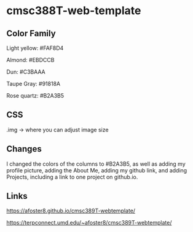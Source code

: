 # cmsc388T-web-template

## Color Family
Light yellow: #FAF8D4

Almond: #EBDCCB

Dun: #C3BAAA

Taupe Gray: #91818A

Rose quartz: #B2A3B5

## CSS
.img -> where you can adjust image size

## Changes

I changed the colors of the columns to #B2A3B5, as well as adding my profile picture, adding the About Me, adding my github link, and adding Projects, including a link to one project on github.io.

## Links

https://afoster8.github.io/cmsc389T-webtemplate/

https://terpconnect.umd.edu/~afoster8/cmsc389T-webtemplate/
